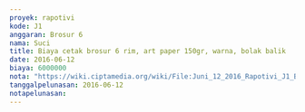 ```yaml
---
proyek: rapotivi
kode: J1
anggaran: Brosur 6
nama: Suci
title: Biaya cetak brosur 6 rim, art paper 150gr, warna, bolak balik
date: 2016-06-12
biaya: 6000000
nota: "https://wiki.ciptamedia.org/wiki/File:Juni_12_2016_Rapotivi_J1_Biaya_cetak_brosur_rapotivi.jpg"
tanggalpelunasan: 2016-06-12
notapelunasan:
---
```

